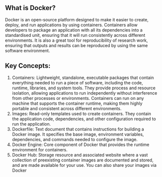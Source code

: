 
## What is Docker?
Docker is an open-source platform designed to make it easier to create, deploy, and run applications by using containers. Containers allow developers to package an application with all its dependencies into a standardised unit, ensuring that it will run consistently across different environments.
It is also a great tool for reproducibility of research work, ensuring that outputs and results can be reproduced by using the same software environment. 

## Key Concepts:

1. Containers: Lightweight, standalone, executable packages that contain everything needed to run a piece of software, including the code, runtime, libraries, and system tools. They provide process and resource isolation, allowing applications to run independently without interference from other processes or environments.
Containers can run on any machine that supports the container runtime, making them highly portable and consistent across different environments.
2. Images: Read-only templates used to create containers. They contain the application code, dependencies, and other configuration required to run the application.
3. Dockerfile: Text document that contains instructions for building a Docker image. It specifies the base image, environment variables, dependencies, and commands needed to configure the image.
4. Docker Engine: Core component of Docker that provides the runtime environment for containers.
5. Docker Hub: Storage resource and associated website where a vast collection of preexisting container images are documented and stored, and are made available for your use. You can also share your images via Docker
